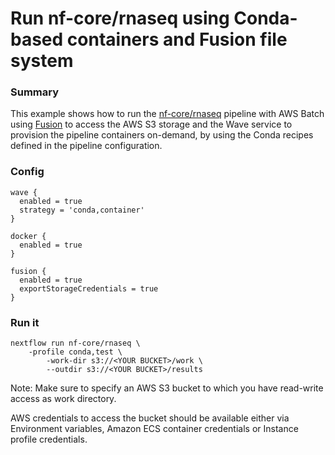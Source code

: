 # Run nf-core/rnaseq using Conda-based containers and Fusion file system

### Summary 

This example shows how to run the [nf-core/rnaseq](https://nf-co.re/rnaseq) pipeline with AWS Batch using 
[Fusion](https://www.nextflow.io/docs/latest/fusion.html) to access the AWS S3 storage and the Wave service 
to provision the pipeline containers on-demand, by using the Conda recipes defined in the pipeline configuration. 


### Config 

```
wave {
  enabled = true
  strategy = 'conda,container'
}
 
docker {
  enabled = true
}

fusion {
  enabled = true
  exportStorageCredentials = true
}
```

### Run it 

```
nextflow run nf-core/rnaseq \
	-profile conda,test \
        -work-dir s3://<YOUR BUCKET>/work \
        --outdir s3://<YOUR BUCKET>/results
```

Note: Make sure to specify an AWS S3 bucket to which you have read-write access as work directory. 

AWS credentials to access the bucket should be available either via Environment variables, Amazon ECS container credentials or Instance profile credentials. 
